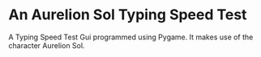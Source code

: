 # An Aurelion Sol Typing Speed Test
A Typing Speed Test Gui programmed using Pygame. It makes use of the character Aurelion Sol.
